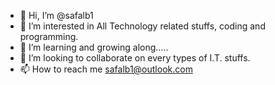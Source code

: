 - 👋 Hi, I’m @safalb1
- 👀 I’m interested in All Technology related stuffs, coding and programming.
- 🌱 I’m learning and growing along.....
- 💞️ I’m looking to collaborate on every types of I.T. stuffs.
- 📫 How to reach me safalb1@outlook.com

<!---
safalb1/safalb1 is a ✨ special ✨ repository because its `README.md` (this file) appears on your GitHub profile.
You can click the Preview link to take a look at your changes.
--->
